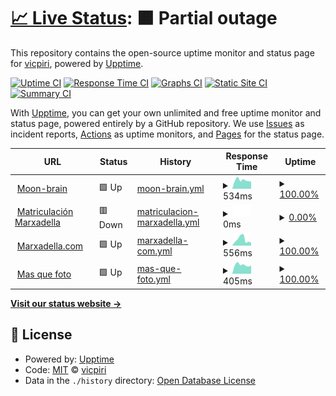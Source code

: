# [📈 Live Status](https://vicpiri.github.io/upptime): <!--live status--> **🟧 Partial outage**

This repository contains the open-source uptime monitor and status page for [vicpiri](https://vicpiri.github.io/upptime), powered by [Upptime](https://github.com/upptime/upptime).

[![Uptime CI](https://github.com/vicpiri/upptime/workflows/Uptime%20CI/badge.svg)](https://github.com/vicpiri/upptime/actions?query=workflow%3A%22Uptime+CI%22)
[![Response Time CI](https://github.com/vicpiri/upptime/workflows/Response%20Time%20CI/badge.svg)](https://github.com/vicpiri/upptime/actions?query=workflow%3A%22Response+Time+CI%22)
[![Graphs CI](https://github.com/vicpiri/upptime/workflows/Graphs%20CI/badge.svg)](https://github.com/vicpiri/upptime/actions?query=workflow%3A%22Graphs+CI%22)
[![Static Site CI](https://github.com/vicpiri/upptime/workflows/Static%20Site%20CI/badge.svg)](https://github.com/vicpiri/upptime/actions?query=workflow%3A%22Static+Site+CI%22)
[![Summary CI](https://github.com/vicpiri/upptime/workflows/Summary%20CI/badge.svg)](https://github.com/vicpiri/upptime/actions?query=workflow%3A%22Summary+CI%22)

With [Upptime](https://upptime.js.org), you can get your own unlimited and free uptime monitor and status page, powered entirely by a GitHub repository. We use [Issues](https://github.com/vicpiri/upptime/issues) as incident reports, [Actions](https://github.com/vicpiri/upptime/actions) as uptime monitors, and [Pages](https://vicpiri.github.io/upptime) for the status page.

<!--start: status pages-->
<!-- This summary is generated by Upptime (https://github.com/upptime/upptime) -->
<!-- Do not edit this manually, your changes will be overwritten -->
<!-- prettier-ignore -->
| URL | Status | History | Response Time | Uptime |
| --- | ------ | ------- | ------------- | ------ |
| <img alt="" src="https://icons.duckduckgo.com/ip3/moon-brain.com.ico" height="13"> [Moon-brain](https://moon-brain.com) | 🟩 Up | [moon-brain.yml](https://github.com/vicpiri/upptime/commits/HEAD/history/moon-brain.yml) | <details><summary><img alt="Response time graph" src="./graphs/moon-brain/response-time-week.png" height="20"> 534ms</summary><br><a href="https://vicpiri.github.io/upptime/history/moon-brain"><img alt="Response time 565" src="https://img.shields.io/endpoint?url=https%3A%2F%2Fraw.githubusercontent.com%2Fvicpiri%2Fupptime%2FHEAD%2Fapi%2Fmoon-brain%2Fresponse-time.json"></a><br><a href="https://vicpiri.github.io/upptime/history/moon-brain"><img alt="24-hour response time 510" src="https://img.shields.io/endpoint?url=https%3A%2F%2Fraw.githubusercontent.com%2Fvicpiri%2Fupptime%2FHEAD%2Fapi%2Fmoon-brain%2Fresponse-time-day.json"></a><br><a href="https://vicpiri.github.io/upptime/history/moon-brain"><img alt="7-day response time 534" src="https://img.shields.io/endpoint?url=https%3A%2F%2Fraw.githubusercontent.com%2Fvicpiri%2Fupptime%2FHEAD%2Fapi%2Fmoon-brain%2Fresponse-time-week.json"></a><br><a href="https://vicpiri.github.io/upptime/history/moon-brain"><img alt="30-day response time 548" src="https://img.shields.io/endpoint?url=https%3A%2F%2Fraw.githubusercontent.com%2Fvicpiri%2Fupptime%2FHEAD%2Fapi%2Fmoon-brain%2Fresponse-time-month.json"></a><br><a href="https://vicpiri.github.io/upptime/history/moon-brain"><img alt="1-year response time 566" src="https://img.shields.io/endpoint?url=https%3A%2F%2Fraw.githubusercontent.com%2Fvicpiri%2Fupptime%2FHEAD%2Fapi%2Fmoon-brain%2Fresponse-time-year.json"></a></details> | <details><summary><a href="https://vicpiri.github.io/upptime/history/moon-brain">100.00%</a></summary><a href="https://vicpiri.github.io/upptime/history/moon-brain"><img alt="All-time uptime 99.98%" src="https://img.shields.io/endpoint?url=https%3A%2F%2Fraw.githubusercontent.com%2Fvicpiri%2Fupptime%2FHEAD%2Fapi%2Fmoon-brain%2Fuptime.json"></a><br><a href="https://vicpiri.github.io/upptime/history/moon-brain"><img alt="24-hour uptime 100.00%" src="https://img.shields.io/endpoint?url=https%3A%2F%2Fraw.githubusercontent.com%2Fvicpiri%2Fupptime%2FHEAD%2Fapi%2Fmoon-brain%2Fuptime-day.json"></a><br><a href="https://vicpiri.github.io/upptime/history/moon-brain"><img alt="7-day uptime 100.00%" src="https://img.shields.io/endpoint?url=https%3A%2F%2Fraw.githubusercontent.com%2Fvicpiri%2Fupptime%2FHEAD%2Fapi%2Fmoon-brain%2Fuptime-week.json"></a><br><a href="https://vicpiri.github.io/upptime/history/moon-brain"><img alt="30-day uptime 100.00%" src="https://img.shields.io/endpoint?url=https%3A%2F%2Fraw.githubusercontent.com%2Fvicpiri%2Fupptime%2FHEAD%2Fapi%2Fmoon-brain%2Fuptime-month.json"></a><br><a href="https://vicpiri.github.io/upptime/history/moon-brain"><img alt="1-year uptime 100.00%" src="https://img.shields.io/endpoint?url=https%3A%2F%2Fraw.githubusercontent.com%2Fvicpiri%2Fupptime%2FHEAD%2Fapi%2Fmoon-brain%2Fuptime-year.json"></a></details>
| <img alt="" src="https://icons.duckduckgo.com/ip3/marxadella.ddns.net.ico" height="13"> [Matriculación Marxadella](https://marxadella.ddns.net) | 🟥 Down | [matriculacion-marxadella.yml](https://github.com/vicpiri/upptime/commits/HEAD/history/matriculacion-marxadella.yml) | <details><summary><img alt="Response time graph" src="./graphs/matriculacion-marxadella/response-time-week.png" height="20"> 0ms</summary><br><a href="https://vicpiri.github.io/upptime/history/matriculacion-marxadella"><img alt="Response time 0" src="https://img.shields.io/endpoint?url=https%3A%2F%2Fraw.githubusercontent.com%2Fvicpiri%2Fupptime%2FHEAD%2Fapi%2Fmatriculacion-marxadella%2Fresponse-time.json"></a><br><a href="https://vicpiri.github.io/upptime/history/matriculacion-marxadella"><img alt="24-hour response time 0" src="https://img.shields.io/endpoint?url=https%3A%2F%2Fraw.githubusercontent.com%2Fvicpiri%2Fupptime%2FHEAD%2Fapi%2Fmatriculacion-marxadella%2Fresponse-time-day.json"></a><br><a href="https://vicpiri.github.io/upptime/history/matriculacion-marxadella"><img alt="7-day response time 0" src="https://img.shields.io/endpoint?url=https%3A%2F%2Fraw.githubusercontent.com%2Fvicpiri%2Fupptime%2FHEAD%2Fapi%2Fmatriculacion-marxadella%2Fresponse-time-week.json"></a><br><a href="https://vicpiri.github.io/upptime/history/matriculacion-marxadella"><img alt="30-day response time 0" src="https://img.shields.io/endpoint?url=https%3A%2F%2Fraw.githubusercontent.com%2Fvicpiri%2Fupptime%2FHEAD%2Fapi%2Fmatriculacion-marxadella%2Fresponse-time-month.json"></a><br><a href="https://vicpiri.github.io/upptime/history/matriculacion-marxadella"><img alt="1-year response time 0" src="https://img.shields.io/endpoint?url=https%3A%2F%2Fraw.githubusercontent.com%2Fvicpiri%2Fupptime%2FHEAD%2Fapi%2Fmatriculacion-marxadella%2Fresponse-time-year.json"></a></details> | <details><summary><a href="https://vicpiri.github.io/upptime/history/matriculacion-marxadella">0.00%</a></summary><a href="https://vicpiri.github.io/upptime/history/matriculacion-marxadella"><img alt="All-time uptime 0.33%" src="https://img.shields.io/endpoint?url=https%3A%2F%2Fraw.githubusercontent.com%2Fvicpiri%2Fupptime%2FHEAD%2Fapi%2Fmatriculacion-marxadella%2Fuptime.json"></a><br><a href="https://vicpiri.github.io/upptime/history/matriculacion-marxadella"><img alt="24-hour uptime 0.00%" src="https://img.shields.io/endpoint?url=https%3A%2F%2Fraw.githubusercontent.com%2Fvicpiri%2Fupptime%2FHEAD%2Fapi%2Fmatriculacion-marxadella%2Fuptime-day.json"></a><br><a href="https://vicpiri.github.io/upptime/history/matriculacion-marxadella"><img alt="7-day uptime 0.00%" src="https://img.shields.io/endpoint?url=https%3A%2F%2Fraw.githubusercontent.com%2Fvicpiri%2Fupptime%2FHEAD%2Fapi%2Fmatriculacion-marxadella%2Fuptime-week.json"></a><br><a href="https://vicpiri.github.io/upptime/history/matriculacion-marxadella"><img alt="30-day uptime 0.00%" src="https://img.shields.io/endpoint?url=https%3A%2F%2Fraw.githubusercontent.com%2Fvicpiri%2Fupptime%2FHEAD%2Fapi%2Fmatriculacion-marxadella%2Fuptime-month.json"></a><br><a href="https://vicpiri.github.io/upptime/history/matriculacion-marxadella"><img alt="1-year uptime 0.00%" src="https://img.shields.io/endpoint?url=https%3A%2F%2Fraw.githubusercontent.com%2Fvicpiri%2Fupptime%2FHEAD%2Fapi%2Fmatriculacion-marxadella%2Fuptime-year.json"></a></details>
| <img alt="" src="https://icons.duckduckgo.com/ip3/marxadella.com.ico" height="13"> [Marxadella.com](https://marxadella.com) | 🟩 Up | [marxadella-com.yml](https://github.com/vicpiri/upptime/commits/HEAD/history/marxadella-com.yml) | <details><summary><img alt="Response time graph" src="./graphs/marxadella-com/response-time-week.png" height="20"> 556ms</summary><br><a href="https://vicpiri.github.io/upptime/history/marxadella-com"><img alt="Response time 1611" src="https://img.shields.io/endpoint?url=https%3A%2F%2Fraw.githubusercontent.com%2Fvicpiri%2Fupptime%2FHEAD%2Fapi%2Fmarxadella-com%2Fresponse-time.json"></a><br><a href="https://vicpiri.github.io/upptime/history/marxadella-com"><img alt="24-hour response time 914" src="https://img.shields.io/endpoint?url=https%3A%2F%2Fraw.githubusercontent.com%2Fvicpiri%2Fupptime%2FHEAD%2Fapi%2Fmarxadella-com%2Fresponse-time-day.json"></a><br><a href="https://vicpiri.github.io/upptime/history/marxadella-com"><img alt="7-day response time 556" src="https://img.shields.io/endpoint?url=https%3A%2F%2Fraw.githubusercontent.com%2Fvicpiri%2Fupptime%2FHEAD%2Fapi%2Fmarxadella-com%2Fresponse-time-week.json"></a><br><a href="https://vicpiri.github.io/upptime/history/marxadella-com"><img alt="30-day response time 868" src="https://img.shields.io/endpoint?url=https%3A%2F%2Fraw.githubusercontent.com%2Fvicpiri%2Fupptime%2FHEAD%2Fapi%2Fmarxadella-com%2Fresponse-time-month.json"></a><br><a href="https://vicpiri.github.io/upptime/history/marxadella-com"><img alt="1-year response time 1815" src="https://img.shields.io/endpoint?url=https%3A%2F%2Fraw.githubusercontent.com%2Fvicpiri%2Fupptime%2FHEAD%2Fapi%2Fmarxadella-com%2Fresponse-time-year.json"></a></details> | <details><summary><a href="https://vicpiri.github.io/upptime/history/marxadella-com">100.00%</a></summary><a href="https://vicpiri.github.io/upptime/history/marxadella-com"><img alt="All-time uptime 99.81%" src="https://img.shields.io/endpoint?url=https%3A%2F%2Fraw.githubusercontent.com%2Fvicpiri%2Fupptime%2FHEAD%2Fapi%2Fmarxadella-com%2Fuptime.json"></a><br><a href="https://vicpiri.github.io/upptime/history/marxadella-com"><img alt="24-hour uptime 100.00%" src="https://img.shields.io/endpoint?url=https%3A%2F%2Fraw.githubusercontent.com%2Fvicpiri%2Fupptime%2FHEAD%2Fapi%2Fmarxadella-com%2Fuptime-day.json"></a><br><a href="https://vicpiri.github.io/upptime/history/marxadella-com"><img alt="7-day uptime 100.00%" src="https://img.shields.io/endpoint?url=https%3A%2F%2Fraw.githubusercontent.com%2Fvicpiri%2Fupptime%2FHEAD%2Fapi%2Fmarxadella-com%2Fuptime-week.json"></a><br><a href="https://vicpiri.github.io/upptime/history/marxadella-com"><img alt="30-day uptime 100.00%" src="https://img.shields.io/endpoint?url=https%3A%2F%2Fraw.githubusercontent.com%2Fvicpiri%2Fupptime%2FHEAD%2Fapi%2Fmarxadella-com%2Fuptime-month.json"></a><br><a href="https://vicpiri.github.io/upptime/history/marxadella-com"><img alt="1-year uptime 99.82%" src="https://img.shields.io/endpoint?url=https%3A%2F%2Fraw.githubusercontent.com%2Fvicpiri%2Fupptime%2FHEAD%2Fapi%2Fmarxadella-com%2Fuptime-year.json"></a></details>
| <img alt="" src="https://icons.duckduckgo.com/ip3/masquefoto.net.ico" height="13"> [Mas que foto](https://masquefoto.net) | 🟩 Up | [mas-que-foto.yml](https://github.com/vicpiri/upptime/commits/HEAD/history/mas-que-foto.yml) | <details><summary><img alt="Response time graph" src="./graphs/mas-que-foto/response-time-week.png" height="20"> 405ms</summary><br><a href="https://vicpiri.github.io/upptime/history/mas-que-foto"><img alt="Response time 415" src="https://img.shields.io/endpoint?url=https%3A%2F%2Fraw.githubusercontent.com%2Fvicpiri%2Fupptime%2FHEAD%2Fapi%2Fmas-que-foto%2Fresponse-time.json"></a><br><a href="https://vicpiri.github.io/upptime/history/mas-que-foto"><img alt="24-hour response time 350" src="https://img.shields.io/endpoint?url=https%3A%2F%2Fraw.githubusercontent.com%2Fvicpiri%2Fupptime%2FHEAD%2Fapi%2Fmas-que-foto%2Fresponse-time-day.json"></a><br><a href="https://vicpiri.github.io/upptime/history/mas-que-foto"><img alt="7-day response time 405" src="https://img.shields.io/endpoint?url=https%3A%2F%2Fraw.githubusercontent.com%2Fvicpiri%2Fupptime%2FHEAD%2Fapi%2Fmas-que-foto%2Fresponse-time-week.json"></a><br><a href="https://vicpiri.github.io/upptime/history/mas-que-foto"><img alt="30-day response time 414" src="https://img.shields.io/endpoint?url=https%3A%2F%2Fraw.githubusercontent.com%2Fvicpiri%2Fupptime%2FHEAD%2Fapi%2Fmas-que-foto%2Fresponse-time-month.json"></a><br><a href="https://vicpiri.github.io/upptime/history/mas-que-foto"><img alt="1-year response time 417" src="https://img.shields.io/endpoint?url=https%3A%2F%2Fraw.githubusercontent.com%2Fvicpiri%2Fupptime%2FHEAD%2Fapi%2Fmas-que-foto%2Fresponse-time-year.json"></a></details> | <details><summary><a href="https://vicpiri.github.io/upptime/history/mas-que-foto">100.00%</a></summary><a href="https://vicpiri.github.io/upptime/history/mas-que-foto"><img alt="All-time uptime 99.99%" src="https://img.shields.io/endpoint?url=https%3A%2F%2Fraw.githubusercontent.com%2Fvicpiri%2Fupptime%2FHEAD%2Fapi%2Fmas-que-foto%2Fuptime.json"></a><br><a href="https://vicpiri.github.io/upptime/history/mas-que-foto"><img alt="24-hour uptime 100.00%" src="https://img.shields.io/endpoint?url=https%3A%2F%2Fraw.githubusercontent.com%2Fvicpiri%2Fupptime%2FHEAD%2Fapi%2Fmas-que-foto%2Fuptime-day.json"></a><br><a href="https://vicpiri.github.io/upptime/history/mas-que-foto"><img alt="7-day uptime 100.00%" src="https://img.shields.io/endpoint?url=https%3A%2F%2Fraw.githubusercontent.com%2Fvicpiri%2Fupptime%2FHEAD%2Fapi%2Fmas-que-foto%2Fuptime-week.json"></a><br><a href="https://vicpiri.github.io/upptime/history/mas-que-foto"><img alt="30-day uptime 100.00%" src="https://img.shields.io/endpoint?url=https%3A%2F%2Fraw.githubusercontent.com%2Fvicpiri%2Fupptime%2FHEAD%2Fapi%2Fmas-que-foto%2Fuptime-month.json"></a><br><a href="https://vicpiri.github.io/upptime/history/mas-que-foto"><img alt="1-year uptime 100.00%" src="https://img.shields.io/endpoint?url=https%3A%2F%2Fraw.githubusercontent.com%2Fvicpiri%2Fupptime%2FHEAD%2Fapi%2Fmas-que-foto%2Fuptime-year.json"></a></details>

<!--end: status pages-->

[**Visit our status website →**](https://vicpiri.github.io/upptime)

## 📄 License

- Powered by: [Upptime](https://github.com/upptime/upptime)
- Code: [MIT](./LICENSE) © [vicpiri](https://vicpiri.github.io/upptime)
- Data in the `./history` directory: [Open Database License](https://opendatacommons.org/licenses/odbl/1-0/)
